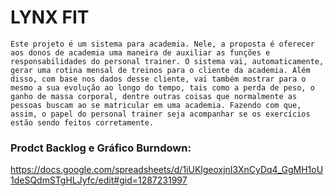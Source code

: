 # LYNX FIT

    Este projeto é um sistema para academia. Nele, a proposta é oferecer aos donos de academia uma maneira de auxiliar as funções e responsabilidades do personal trainer. O sistema vai, automaticamente, gerar uma rotina mensal de treinos para o cliente da academia. Além disso, com base nos dados desse cliente, vai também mostrar para o mesmo a sua evolução ao longo do tempo, tais como a perda de peso, o ganho de massa corporal, dentre outras coisas que normalmente as pessoas buscam ao se matricular em uma academia. Fazendo com que, assim, o papel do personal trainer seja acompanhar se os exercícios estão sendo feitos corretamente.

### Prodct Backlog e Gráfico Burndown:
https://docs.google.com/spreadsheets/d/1iUKlgeoxjnI3XnCyDq4_GgMH1oU1deSQdmSTgHLJyfc/edit#gid=1287231997